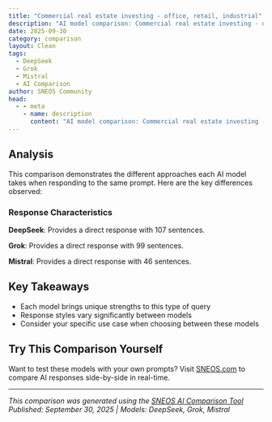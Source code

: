 ```yaml
---
title: "Commercial real estate investing - office, retail, industrial"
description: "AI model comparison: Commercial real estate investing - office, retail, industrial..."
date: 2025-09-30
category: comparison
layout: Clean
tags:
  - DeepSeek
  - Grok
  - Mistral
  - AI Comparison
author: SNEOS Community
head:
  - - meta
    - name: description
      content: "AI model comparison: Commercial real estate investing - office, retail, industrial..."
---
```


<ChatComparison
  title="Commercial real estate investing - office, retail, industrial"
  prompt="Commercial real estate investing - office, retail, industrial"
  :responses='{
    "DeepSeek": "Of course. Commercial Real Estate (CRE) investing is a sophisticated and potentially lucrative field that moves beyond residential properties. Let\u0027s break down the three major asset classes you\u0027ve mentioned: Office, Retail, and Industrial.\n\nThis guide will cover the core fundamentals, the unique dynamics of each sector, and the key considerations for an investor.\n\n### The Core Fundamentals of CRE Investing\n\nBefore diving into the specifics, every commercial real estate investment is evaluated on a few key principles:\n\n1.  **The Triple Net Lease (NNN):** A common lease structure where the tenant pays not only the rent but also all or most of the property\u0027s operating expenses, including **Property Taxes, Insurance, and Maintenance (Common Area Maintenance or CAM)**. This creates a predictable, \u0022mailbox money\u0022 income stream for the investor.\n2.  **Credit Tenancy:** The financial strength of the tenant is paramount. A property leased to a national, investment-grade company (e.g., Walmart, FedEx) is considered far less risky than one leased to a local startup, regardless of the property itself.\n3.  **Cap Rate (Capitalization Rate):** This is the primary metric for valuing commercial property. It\u0027s the ratio of the property\u0027s Net Operating Income (NOI) to its purchase price. **Cap Rate = NOI / Purchase Price**. It represents the unleveraged return on an all-cash purchase. A higher cap rate implies higher risk; a lower cap rate implies lower risk.\n4.  **Lease Term:** Long-term leases (10\u002B years) provide stability, while short-term leases offer more frequent rent adjustments to market rates.\n\n---\n\n### 1. Office\n\nThis asset class involves properties used for professional business purposes.\n\n**Sub-types:**\n*   **Class A:** The highest-quality buildings in the best locations, with modern amenities, strong aesthetics, and high-profile tenants. (Lowest cap rates).\n*   **Class B:** Good quality buildings, but older or less prestigious than Class A. Often a value-add opportunity for renovations.\n*   **Class C:** The oldest buildings, in need of renovation, typically in less desirable locations. (Highest cap rates, highest risk).\n\n**Investment Drivers \u0026 Value Proposition:**\n*   **Long-Term Leases:** Traditionally signed for 5-10 years, providing stable income.\n*   **Credit Tenants:** Attracting law firms, financial institutions, and corporate headquarters.\n*   **Rent Escalations:** Leases often have built-in annual rent increases.\n\n**Key Risks \u0026 Considerations:**\n*   **High Sensitivity to Economic Cycles:** Job growth and corporate profitability directly impact demand for office space.\n*   **The \u0022Work-From-Home\u0022 (WFH) Effect:** This is the single biggest disruptor. The long-term demand for office space is uncertain, leading to higher vacancies and downward pressure on rents.\n*   **High Tenant Improvement (TI) Costs:** To attract or retain a tenant, landlords often have to pay for significant interior build-outs (walls, doors, wiring), which can be very expensive.\n*   **Operating Expenses:** Can be high (elevators, HVAC systems, common areas).\n\n**Who is it for?** Investors with a higher risk tolerance, a long-term view, and the ability to navigate the post-pandemic transformation of the workplace. Currently, it\u0027s a sector for specialists.\n\n---\n\n### 2. Retail\n\nThis encompasses properties used to sell goods and services to consumers.\n\n**Sub-types:**\n*   **Single-Tenant Net Lease (STNL):** A freestanding building leased to one tenant (e.g., Walgreens, McDonald\u0027s). Considered the \u0022bond\u0022 of real estate due to its passive, long-term nature.\n*   **Shopping Centers:**\n    *   **Grocery-Anchored:** A necessity-based center with a major supermarket as the anchor tenant. Very resilient during economic downturns.\n    *   **Power Center:** Dominated by a few large \u0022big-box\u0022 retailers (e.g., Home Depot, Target).\n    *   **Community Center:** A mix of a small anchor (like a pharmacy) and inline shops.\n\n**Investment Drivers \u0026 Value Proposition:**\n*   **Consumer Spending:** Tied to the health of the overall economy.\n*   **Location, Location, Location:** Traffic patterns, demographics, and visibility are critical.\n*   **Percentage Rent:** Some leases include a clause where the landlord gets a percentage of the tenant\u0027s sales over a certain threshold, allowing them to participate in the tenant\u0027s success.\n\n**Key Risks \u0026 Considerations:**\n*   **The \u0022Amazon Effect\u0022 / E-commerce:** The rise of online shopping has decimated certain retail categories (e.g., electronics, bookstores).\n*   **Tenant Credit Risk:** The \u0022retail apocalypse\u0022 has led to many bankruptcies (Sears, Toys \u0022R\u0022 Us). Tenant quality is critical.\n*   **Co-Tenancy Clauses:** A lease provision that allows a tenant to break their lease or pay reduced rent if an anchor tenant leaves. This can create a domino effect.\n*   **High CAM Charges:** Managing parking lots, lighting, and landscaping can be complex and costly.\n\n**Who is it for?** Investors seeking essential, service-oriented retail (grocery, medical, fitness) are finding opportunities. STNL is great for passive investors, while shopping centers require more active management.\n\n---\n\n### 3. Industrial\n\nThis is the current darling of the commercial real estate world. It includes properties for manufacturing, storage, and distribution.\n\n**Sub-types:**\n*   **Warehouse/Distribution:** The most sought-after type. Large, simple boxes for storing and moving goods.\n*   **Flex Space / R\u0026D:** A combination of office and warehouse space, often for light manufacturing or tech companies.\n*   **Bulk Distribution:** Massive, high-clearance warehouses (e.g., 500,000\u002B sq. ft.) that serve as regional hubs for companies like Amazon or Home Depot.\n\n**Investment Drivers \u0026 Value Proposition:**\n*   **The E-commerce Tailwind:** Unlike retail, industrial is the *direct beneficiary* of e-commerce. Every online order requires warehouse space for fulfillment, returns, and last-mile delivery.\n*   **Supply Chain Modernization:** Companies are holding more inventory (just-in-case vs. just-in-time), needing more space.\n*   **Simple Box, Low Maintenance:** These buildings are functionally simple with lower operating costs compared to office or retail.\n*   **Strong Rent Growth:** High demand and limited supply in key logistics hubs have led to significant rental rate increases.\n\n**Key Risks \u0026 Considerations:**\n*   **Limited Land Supply:** Finding well-located land to build new facilities is a major constraint.\n*   **Intense Competition:** High investor demand has driven cap rates to historic lows, compressing yields.\n*   **Economic Sensitivity:** A severe recession would slow down consumer spending and logistics demand.\n*   **Tenant Improvements:** Can be specific and costly (e.g., specialized cooling systems, heavy power).\n\n**Who is it for?** Almost every type of investor is trying to get into industrial. It\u0027s seen as having the most favorable long-term fundamentals, but entry prices are high.\n\n---\n\n### How to Get Started as an Investor\n\n1.  **Direct Ownership:** Buying a property yourself. Requires significant capital, expertise, and time for management.\n2.  **Syndication:** A sponsor (the expert) pools money from multiple passive investors (the limited partners) to acquire a large property. This is a common way for individuals to access institutional-quality deals.\n3.  **Publicly Traded REITs (Real Estate Investment Trusts):** You can buy shares of companies that own and operate commercial real estate (e.g., Prologis for industrial, Simon Property Group for retail). This provides instant diversification and high liquidity.\n4.  **Crowdfunding Platforms:** Online platforms that connect investors with individual deals or funds, often with lower minimum investments.\n\n### Final Thought\n\nThe world of CRE is dynamic. While **Industrial** is currently the strongest performer, market cycles change. The key to successful CRE investing is deep due diligence, understanding the specific drivers and risks of each asset class, and often, partnering with the right experts.",
    "Grok": "Commercial real estate (CRE) investing involves purchasing, owning, managing, and/or selling properties used for business purposes, rather than residential use. The three primary categories of commercial real estate\u2014office, retail, and industrial\u2014each have unique characteristics, risks, and opportunities. Below, I\u2019ll provide an overview of each category, key considerations for investing, and current trends as of late 2023.\n\n---\n\n### 1. Office Real Estate\n**Definition**: Office properties are buildings used for professional and administrative work, ranging from small offices to high-rise towers in central business districts (CBDs).\n\n**Key Characteristics**:\n- **Types**: Class A (premium, modern buildings in prime locations), Class B (older but functional buildings), and Class C (outdated or lower-quality buildings).\n- **Tenants**: Corporations, law firms, tech companies, government agencies, and startups.\n- **Location**: CBDs, suburban business parks, or mixed-use developments.\n- **Lease Terms**: Typically long-term leases (5-10 years) with periodic rent escalations.\n\n**Investment Pros**:\n- Stable cash flow from long-term leases with creditworthy tenants.\n- Potential for value appreciation in prime urban markets.\n- Diversification through tenant mix (e.g., multiple tenants in a multi-tenant office building).\n\n**Investment Risks**:\n- Sensitivity to economic downturns (businesses may downsize or vacate).\n- High vacancy rates in oversupplied markets or post-COVID hybrid work trends.\n- Maintenance and operating costs can be significant.\n\n**Trends (2023)**:\n- **Hybrid Work Impact**: Remote and hybrid work models have reduced demand for traditional office space, especially in secondary markets, while premium Class A offices in major cities remain in demand.\n- **Amenity Focus**: Tenants prioritize offices with modern amenities (e.g., green certifications, wellness features, and tech infrastructure).\n- **Repurposing**: Some investors are converting underperforming office spaces into residential or mixed-use properties.\n\n---\n\n### 2. Retail Real Estate\n**Definition**: Retail properties are spaces used for selling goods and services to consumers, including shopping centers, malls, strip centers, and standalone stores.\n\n**Key Characteristics**:\n- **Types**: Regional malls, neighborhood shopping centers, power centers (big-box stores), and high-street retail (urban storefronts).\n- **Tenants**: Retailers, restaurants, gyms, and service-based businesses.\n- **Location**: Urban centers, suburban areas, or near high-traffic corridors.\n- **Lease Terms**: Medium to long-term leases (3-10 years), often with percentage rent clauses tied to sales performance.\n\n**Investment Pros**:\n- High foot traffic in well-located properties can drive consistent revenue.\n- Potential for percentage rent if tenants perform well.\n- Diversification through mixed-use developments (retail with residential or office).\n\n**Investment Risks**:\n- Vulnerability to e-commerce growth, which reduces demand for physical retail space.\n- High tenant turnover and vacancy risks in underperforming locations.\n- Sensitivity to consumer spending trends and economic cycles.\n\n**Trends (2023)**:\n- **Experiential Retail**: Retail spaces are shifting toward experiences (e.g., entertainment, dining, fitness) that can\u2019t be replicated online.\n- **E-commerce Adaptation**: Retailers are using stores for fulfillment (curbside pickup, returns), driving demand for well-located spaces.\n- **Neighborhood Centers**: Smaller, grocery-anchored centers are outperforming large malls due to convenience and necessity-based shopping.\n\n---\n\n### 3. Industrial Real Estate\n**Definition**: Industrial properties are used for manufacturing, warehousing, distribution, and logistics, including warehouses, distribution centers, and flex spaces (combined office and industrial use).\n\n**Key Characteristics**:\n- **Types**: Bulk warehouses, last-mile facilities, manufacturing plants, and cold storage.\n- **Tenants**: Logistics companies, manufacturers, e-commerce giants (e.g., Amazon), and third-party logistics providers (3PLs).\n- **Location**: Near highways, ports, airports, or urban centers for last-mile delivery.\n- **Lease Terms**: Medium to long-term leases (5-15 years) with escalations.\n\n**Investment Pros**:\n- Strong demand driven by e-commerce and supply chain needs.\n- Lower operating costs compared to office and retail (less tenant turnover, fewer amenities).\n- High potential for appreciation in strategic locations.\n\n**Investment Risks**:\n- Overbuilding in hot markets could lead to oversupply.\n- Dependence on specific industries (e.g., e-commerce or manufacturing) for demand.\n- High upfront capital costs for development or retrofitting.\n\n**Trends (2023)**:\n- **E-commerce Boom**: Continued growth in online shopping fuels demand for warehouses and last-mile facilities near urban centers.\n- **Cold Storage**: Rising demand for refrigerated warehouses due to online grocery and food delivery services.\n- **Sustainability**: Investors and tenants are prioritizing energy-efficient buildings and proximity to transportation hubs to reduce carbon footprints.\n\n---\n\n### Key Considerations for Commercial Real Estate Investing\n1. **Location**: The adage \u201Clocation, location, location\u201D holds true. Proximity to transportation, population centers, and economic hubs drives value.\n2. **Market Analysis**: Understand vacancy rates, absorption rates, rental growth trends, and supply pipeline in the target market.\n3. **Tenant Quality**: Creditworthy tenants (e.g., national chains or large corporations) reduce default risk.\n4. **Capital Requirements**: CRE often requires significant upfront capital for acquisition, renovations, or development, along with ongoing maintenance costs.\n5. **Financing**: Leverage (debt) is common in CRE, so interest rates and loan-to-value (LTV) ratios are critical factors.\n6. **Diversification**: Spread risk by investing across property types, geographies, and tenant industries.\n7. **Exit Strategy**: Plan for selling, refinancing, or repurposing the property based on market conditions and investment goals.\n\n---\n\n### Financial Metrics for Evaluation\n- **Cap Rate (Capitalization Rate)**: Annual net operating income (NOI) divided by property value. A lower cap rate indicates a lower risk but also lower returns (common in prime markets).\n- **Cash-on-Cash Return**: Annual pre-tax cash flow divided by total cash invested. Measures return on invested capital.\n- **Internal Rate of Return (IRR)**: Measures the profitability of an investment over time, factoring in cash flows and appreciation.\n- **Net Operating Income (NOI)**: Revenue from rents minus operating expenses (excluding debt service and taxes).\n\n---\n\n### Investment Vehicles\n1. **Direct Ownership**: Buying and managing properties individually (requires significant capital and expertise).\n2. **Real Estate Investment Trusts (REITs)**: Invest in publicly traded or private REITs focused on office, retail, or industrial properties for diversification and liquidity.\n3. **Private Equity Funds**: Pool capital with other investors to acquire larger CRE assets.\n4. **Crowdfunding Platforms**: Participate in CRE deals with smaller investment amounts through online platforms.\n\n---\n\n### Current Market Outlook (Late 2023)\n- **Interest Rates**: Rising interest rates have increased borrowing costs, cooling transaction volume and putting downward pressure on property valuations.\n- **Inflation**: Construction costs and operating expenses are rising, impacting profitability.\n- **Sector Performance**: Industrial remains a darling of CRE due to e-commerce growth, while office faces headwinds from remote work, and retail is mixed (experiential and grocery-anchored properties are strong).\n- **Opportunities**: Distressed assets (e.g., underperforming offices or malls) may offer value-add opportunities for repurposing or renovation.\n\n---\n\n### Conclusion\nCommercial real estate investing in office, retail, and industrial properties offers diverse opportunities for income and capital appreciation but comes with unique risks tied to economic cycles, tenant demand, and market trends. Industrial properties are currently the most resilient due to e-commerce and logistics demand, while office and retail require careful selection of location and property type to mitigate risks. Conduct thorough due diligence, align investments with your risk tolerance and financial goals, and consider working with experienced advisors or partners to navigate this complex asset class.\n\nIf you have specific questions about a particular sector, market, or investment strategy, feel free to ask!",
    "Mistral": "Commercial real estate investing involves purchasing, leasing, and managing properties used for business purposes. Here are some key aspects of investing in office, retail, and industrial real estate:\n\n### Office Real Estate\n**Characteristics:**\n- **Tenants:** Businesses, corporations, and professional services.\n- **Lease Terms:** Typically longer-term leases, often 5-10 years.\n- **Revenue:** Rental income from tenants.\n- **Expenses:** Maintenance, utilities, property management, and insurance.\n\n**Pros:**\n- **Stable Income:** Long-term leases provide steady cash flow.\n- **Professional Tenants:** Often more reliable and financially stable.\n- **Appreciation:** Office properties in prime locations can appreciate significantly.\n\n**Cons:**\n- **High Initial Costs:** Office buildings can be expensive to purchase and maintain.\n- **Market Sensitivity:** Economic downturns can lead to higher vacancy rates.\n- **Tenant Turnover:** Finding new tenants can be challenging and costly.\n\n### Retail Real Estate\n**Characteristics:**\n- **Tenants:** Retail stores, restaurants, and service providers.\n- **Lease Terms:** Shorter-term leases, often 3-5 years.\n- **Revenue:** Rental income, sometimes with a percentage of sales.\n- **Expenses:** Maintenance, utilities, property management, and insurance.\n\n**Pros:**\n- **Diverse Tenant Base:** Variety of tenants can mitigate risk.\n- **High Foot Traffic:** Prime locations can attract high-quality tenants.\n- **Potential for High Returns:** Successful retail properties can generate significant income.\n\n**Cons:**\n- **Market Volatility:** Retail is highly sensitive to economic conditions and consumer trends.\n- **High Turnover:** Retail tenants may come and go frequently.\n- **Maintenance Costs:** High foot traffic can lead to increased wear and tear.\n\n### Industrial Real Estate\n**Characteristics:**\n- **Tenants:** Manufacturers, distributors, and logistics companies.\n- **Lease Terms:** Typically longer-term leases, often 5-10 years.\n- **Revenue:** Rental income from tenants.\n- **Expenses:** Maintenance, utilities, property management, and insurance.\n\n**Pros:**\n- **Stable Income:** Long-term leases provide steady cash flow.\n- **Low Turnover:** Industrial tenants tend to stay longer.\n- **Growing Demand:** E-commerce and logistics are driving demand for industrial space.\n\n**Cons:**\n- **High Initial Costs:** Industrial properties can be expensive to purchase and maintain.\n- **Specialized Tenants:** Finding replacement tenants can be challenging.\n- **Regulatory Compliance:** Industrial properties may require compliance with environmental and safety regulations.\n\n### Key Considerations for Commercial Real Estate Investing\n1. **Location:** Prime locations can attract high-quality tenants and command higher rents.\n2. **Market Analysis:** Understand the local market trends, vacancy rates, and rental rates.\n3. **Financing:** Secure appropriate financing, considering interest rates, loan terms, and down payment requirements.\n4. **Property Management:** Decide whether to manage the property yourself or hire a professional management company.\n5. **Due Diligence:** Conduct thorough inspections, financial analysis, and legal reviews before purchasing.\n6. **Risk Management:** Diversify your portfolio to mitigate risks associated with any single property or tenant.\n\n### Conclusion\nInvesting in commercial real estate can be lucrative but also complex. Each type of property\u2014office, retail, and industrial\u2014has its own set of advantages and challenges. Thorough research, careful planning, and effective management are crucial for success in this sector."
  }'
  published-date="22:46"
/>

## Analysis

This comparison demonstrates the different approaches each AI model takes when responding to the same prompt. Here are the key differences observed:

### Response Characteristics

**DeepSeek**: Provides a direct response with 107 sentences. 

**Grok**: Provides a direct response with 99 sentences. 

**Mistral**: Provides a direct response with 46 sentences. 

## Key Takeaways

- Each model brings unique strengths to this type of query
- Response styles vary significantly between models
- Consider your specific use case when choosing between these models

## Try This Comparison Yourself

Want to test these models with your own prompts? Visit [SNEOS.com](https://sneos.com) to compare AI responses side-by-side in real-time.

---

*This comparison was generated using the [SNEOS AI Comparison Tool](https://sneos.com)*
*Published: September 30, 2025 | Models: DeepSeek, Grok, Mistral*
